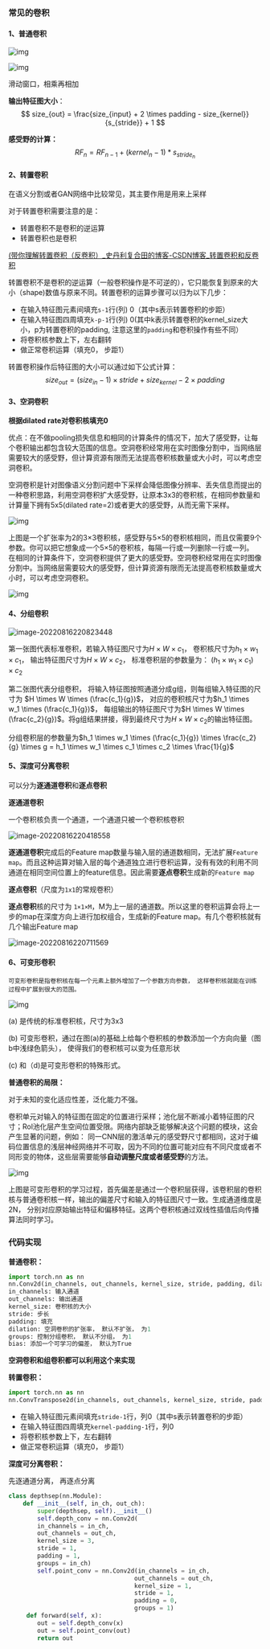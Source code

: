 ### 常见的卷积

#### 1、普通卷积

![img](../img/20180726213319869.gif)

![img](../img/da806fc5e9824c5b802cbdc87b75f9aa.png)

滑动窗口，相乘再相加

**输出特征图大小**：
$$
size_{out} = \frac{size_{input} + 2 \times padding - size_{kernel}}{s_{stride}} + 1
$$

**感受野的计算：**
$$
RF_n = RF_{n-1} + (kernel_n - 1) * s_{stride_n}
$$

#### 2、转置卷积

在语义分割或者GAN网络中比较常见，其主要作用是用来上采样

对于转置卷积需要注意的是：

* 转置卷积不是卷积的逆运算
* 转置卷积也是卷积

[(带你理解转置卷积（反卷积）_史丹利复合田的博客-CSDN博客_转置卷积和反卷积](https://blog.csdn.net/tsyccnh/article/details/87357447)

转置卷积不是卷积的逆运算（一般卷积操作是不可逆的），它只能恢复到原来的大小（shape)数值与原来不同。转置卷积的运算步骤可以归为以下几步：

* 在输入特征图元素间填充`s-1`行(列) 0（其中s表示转置卷积的步距）
* 在输入特征图四周填充`k-p-1`行(列) 0(其中k表示转置卷积的kernel_size大小，p为转置卷积的padding, 注意这里的`padding`和卷积操作有些不同）
* 将卷积核参数上下，左右翻转
* 做正常卷积运算（填充0， 步距1）

转置卷积操作后特征图的大小可以通过如下公式计算：
$$
size_{out} = (size_{in} - 1) \times stride + size_{kernel} - 2 \times padding
$$

#### 3、空洞卷积

**根据dilated rate对卷积核填充0**

优点：在不做pooling损失信息和相同的计算条件的情况下，加大了感受野，让每个卷积输出都包含较大范围的信息。空洞卷积经常用在实时图像分割中，当网络层需要较大的感受野，但计算资源有限而无法提高卷积核数量或大小时，可以考虑空洞卷积。

空洞卷积是针对图像语义分割问题中下采样会降低图像分辨率、丢失信息而提出的一种卷积思路，利用空洞卷积扩大感受野，让原本3x3的卷积核，在相同参数量和计算量下拥有5x5(dilated rate=2)或者更大的感受野，从而无需下采样。

![img](../img/20190409145251740.gif)

上图是一个扩张率为2的3×3卷积核，感受野与5×5的卷积核相同，而且仅需要9个参数。你可以把它想象成一个5×5的卷积核，每隔一行或一列删除一行或一列。
在相同的计算条件下，空洞卷积提供了更大的感受野。空洞卷积经常用在实时图像分割中。当网络层需要较大的感受野，但计算资源有限而无法提高卷积核数量或大小时，可以考虑空洞卷积。

![img](../img/f88246f23c2444d29ae1cc652be08bf7.jpg)

#### 4、分组卷积

![image-20220816220823448](../img/image-20220816220823448.png)

第一张图代表标准卷积，若输入特征图尺寸为$H\times W \times c_1$， 卷积核尺寸为$h_1 \times w_1 \times c_1$， 输出特征图尺寸为$H \times W \times c_2$， 标准卷积层的参数量为： $(h_1 \times w_1 \times c_1) \times c_2$

第二张图代表分组卷积， 将输入特征图按照通道分成g组，则每组输入特征图的尺寸为 $H \times W \times (\frac{c_1}{g})$， 对应的卷积核尺寸为$h_1 \times w_1 \times (\frac{c_1}{g})$， 每组输出的特征图尺寸为$H \times W \times (\frac{c_2}{g})$。将g组结果拼接，得到最终尺寸为$H \times W \times c_2$的输出特征图。

分组卷积层的参数量为$h_1 \times w_1 \times (\frac{c_1}{g}) \times \frac{c_2}{g} \times g = h_1 \times w_1 \times c_1 \times c_2 \times \frac{1}{g}$

#### 5、深度可分离卷积

可以分为**逐通道卷积**和**逐点卷积**

**逐通道卷积**

一个卷积核负责一个通道，一个通道只被一个卷积核卷积

![image-20220816220418558](../img/image-20220816220418558.png)

**逐通道卷积**完成后的Feature map数量与输入层的通道数相同，无法扩展`Feature map`。而且这种运算对输入层的每个通道独立进行卷积运算，没有有效的利用不同通道在相同空间位置上的feature信息。因此需要**逐点卷积**生成新的`Feature map`

**逐点卷积**（尺度为`1x1`的常规卷积）

**逐点卷积**核的尺寸为 `1×1×M`，M为上一层的通道数。所以这里的卷积运算会将上一步的map在深度方向上进行加权组合，生成新的Feature map。有几个卷积核就有几个输出Feature map

![image-20220816220711569](../img/image-20220816220711569.png)

#### 6、可变形卷积

`可变形卷积是指卷积核在每一个元素上额外增加了一个参数方向参数， 这样卷积核就能在训练过程中扩展到很大的范围。`

![img](../img/20200209143138345.png)

(a) 是传统的标准卷积核，尺寸为3x3

(b) 可变形卷积，通过在图(a)的基础上给每个卷积核的参数添加一个方向向量（图b中浅绿色箭头）， 使得我们的卷积核可以变为任意形状

(c) 和（d)是可变形卷积的特殊形式。

**普通卷积的局限：**

对于未知的变化适应性差，泛化能力不强。

卷积单元对输入的特征图在固定的位置进行采样；池化层不断减小着特征图的尺寸；Rol池化层产生空间位置受限。网络内部缺乏能够解决这个问题的模块，这会产生显著的问题，例如： 同一CNN层的激活单元的感受野尺寸都相同，这对于编码位置信息的浅层神经网络并不可取，因为不同的位置可能对应有不同尺度或者不同形变的物体，这些层需要能够**自动调整尺度或者感受野**的方法。

![img](../img/20200209162959285.png)

上图是可变形卷积的学习过程，首先偏差是通过一个卷积层获得，该卷积层的卷积核与普通卷积核一样，输出的偏差尺寸和输入的特征图尺寸一致。生成通道维度是2N， 分别对应原始输出特征和偏移特征。这两个卷积核通过双线性插值后向传播算法同时学习。

### 代码实现

**普通卷积：**

```python
import torch.nn as nn
nn.Conv2d(in_channels, out_channels, kernel_size, stride, padding, dilation, gruops, bias)
in_channels: 输入通道
out_channels: 输出通道
kernel_size: 卷积核的大小
stride: 步长
padding: 填充
dilation: 空洞卷积的扩张率， 默认不扩张， 为1
groups: 控制分组卷积， 默认不分组， 为1
bias: 添加一个可学习的偏差， 默认为True
```

**空洞卷积和组卷积都可以利用这个来实现**

**转置卷积：**

```python
import torch.nn as nn
nn.ConvTranspose2d(in_channels, out_channels, kernel_size, stride, padding, bias)
```

* 在输入特征图元素间填充`stride-1`行，列0（其中s表示转置卷积的步距）
* 在输入特征图四周填充`kernel-padding-1`行，列0
* 将卷积核参数上下，左右翻转
* 做正常卷积运算（填充0， 步距1）

**深度可分离卷积：**

先逐通道分离， 再逐点分离

```python
class depthsep(nn.Module):
    def __init__(self, in_ch, out_ch):
        super(depthsep, self).__init__()
        self.depth_conv = nn.Conv2d(
        in_channels = in_ch,
        out_channels = out_ch,
        kernel_size = 3,
        stride = 1, 
        padding = 1,
        groups = in_ch)
        self.point_conv = nn.Conv2d(in_channels = in_ch,
                                   out_channels = out_ch,
                                   kernel_size = 1,
                                   stride = 1,
                                   padding = 0,
                                   groups = 1)
     def forward(self, x):
        out = self.depth_conv(x)
        out = self.point_conv(out)
        return out
```
